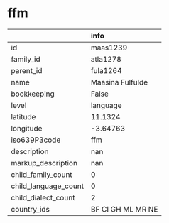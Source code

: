 # ffm
|                      | info              |
|:---------------------|:------------------|
| id                   | maas1239          |
| family_id            | atla1278          |
| parent_id            | fula1264          |
| name                 | Maasina Fulfulde  |
| bookkeeping          | False             |
| level                | language          |
| latitude             | 11.1324           |
| longitude            | -3.64763          |
| iso639P3code         | ffm               |
| description          | nan               |
| markup_description   | nan               |
| child_family_count   | 0                 |
| child_language_count | 0                 |
| child_dialect_count  | 2                 |
| country_ids          | BF CI GH ML MR NE |